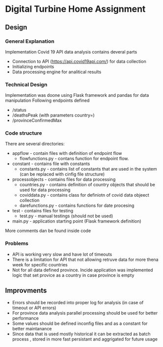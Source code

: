 # Digital Turbine Home Assignment

## Design

### General Explanation
Implementation Covid 19 API data analysis contains deveral parts
- Connection to API (https://api.covid19api.com/) for data collection
- Initializing endpoints
- Data processing engine for analitical results


### Technical Design
Implementation was doone using Flask framework and pandas for data manipulation
Following endpoints defined
- /status
- /deathsPeak (with parameters country=<country>)
- /provinceConfirmedMax



### Code structure

There are several directories:
- appflow - contain files with definition of endpoint flow
  - flowfunctions.py - contans function for endpoint flow.
- constant - contains file with constants 
  - constants.py - contains list of constants that are used in the system (can be replaced with cinfig file structure)
- processobjects - contains files for data processing
  - countries.py - contains definition of country objects that should be used for data processing
  - coviddata.py - contains class for definiotn of covid data objeect collection
  - darefunctions.py - contains functions for date procesing
- test - contains files for testing
  - test.py - manual testings (should not be used)
- main.py - application starting point  (Flask framework definition)

More comments dan be found inside code

### Problems
- API is working very slow and have lot of timeouts
- There is a limitation for API that not allowing retruve data for more thena week for specific countries
- Not for all data defined province. Incide application was implemented logic that set provice as a country in case province is empty

## Improvments
- Errors should be recorded into proper log for analysis (in case of timeout or API errors)
- For province data analysis parallel processing should be used for better performance
- Some values should be defined inconfig files and as a constant for better maintanance
- Since data that is used mostly historical it can be extracted as batch process , stored in more fast persistant and aggrigated for future usage


